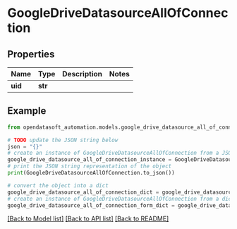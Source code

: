 # GoogleDriveDatasourceAllOfConnection


## Properties

Name | Type | Description | Notes
------------ | ------------- | ------------- | -------------
**uid** | **str** |  | 

## Example

```python
from opendatasoft_automation.models.google_drive_datasource_all_of_connection import GoogleDriveDatasourceAllOfConnection

# TODO update the JSON string below
json = "{}"
# create an instance of GoogleDriveDatasourceAllOfConnection from a JSON string
google_drive_datasource_all_of_connection_instance = GoogleDriveDatasourceAllOfConnection.from_json(json)
# print the JSON string representation of the object
print(GoogleDriveDatasourceAllOfConnection.to_json())

# convert the object into a dict
google_drive_datasource_all_of_connection_dict = google_drive_datasource_all_of_connection_instance.to_dict()
# create an instance of GoogleDriveDatasourceAllOfConnection from a dict
google_drive_datasource_all_of_connection_form_dict = google_drive_datasource_all_of_connection.from_dict(google_drive_datasource_all_of_connection_dict)
```
[[Back to Model list]](../README.md#documentation-for-models) [[Back to API list]](../README.md#documentation-for-api-endpoints) [[Back to README]](../README.md)


